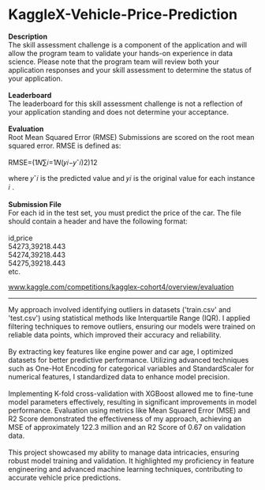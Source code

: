 # KaggleX-Vehicle-Price-Prediction


**Description**<br>
The skill assessment challenge is a component of the application and will allow the program team to validate your hands-on experience in data science. Please note that the program team will review both your application responses and your skill assessment to determine the status of your application.
<br>
<br>
**Leaderboard**<br>
The leaderboard for this skill assessment challenge is not a reflection of your application standing and does not determine your acceptance.
<br>
<br>
**Evaluation**<br>
Root Mean Squared Error (RMSE)
Submissions are scored on the root mean squared error. RMSE is defined as:
<br>
<br>
RMSE=(1𝑁∑𝑖=1𝑁(𝑦𝑖−𝑦ˆ𝑖)2)12
<br>

where 𝑦ˆ𝑖
 is the predicted value and 𝑦𝑖
 is the original value for each instance 𝑖
.
<br>
<br>
**Submission File**<br>
For each id in the test set, you must predict the price of the car. The file should contain a header and have the following format:
<br>
<br>
id,price<br>
54273,39218.443<br>
54274,39218.443<br>
54275,39218.443<br>
etc.<br>

www.kaggle.com/competitions/kagglex-cohort4/overview/evaluation


---------------------------------------------------------------------------------------------

My approach involved identifying outliers in datasets ('train.csv' and 'test.csv') using statistical methods like Interquartile Range (IQR). 
I applied filtering techniques to remove outliers, ensuring our models were trained on reliable data points, which improved their accuracy and reliability.
<br>
<br>
By extracting key features like engine power and car age, I optimized datasets for better predictive performance.
Utilizing advanced techniques such as One-Hot Encoding for categorical variables and StandardScaler for
numerical features, I standardized data to enhance model precision.
<br>
<br>
Implementing K-fold cross-validation with XGBoost allowed me to fine-tune model parameters effectively,
resulting in significant improvements in model performance. Evaluation using metrics like Mean Squared Error
(MSE) and R2 Score demonstrated the effectiveness of my approach, achieving an MSE of approximately 122.3
million and an R2 Score of 0.67 on validation data.
<br>
<br>
This project showcased my ability to manage data intricacies, ensuring robust model training and validation. It
highlighted my proficiency in feature engineering and advanced machine learning techniques, contributing to
accurate vehicle price predictions.
